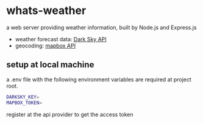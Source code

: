 # whats-weather

a web server providing weather information, built by Node.js and Express.js

- weather forecast data: [Dark Sky API](https://darksky.net/dev/docs)
- geocoding: [mapbox API](https://docs.mapbox.com/api/search/#endpoints)

## setup at local machine
a .env file with the following environment variables are required at project root.  
```bash
DARKSKY_KEY=
MAPBOX_TOKEN=
```
register at the api provider to get the access token  
